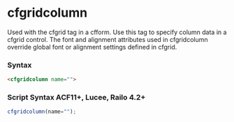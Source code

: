 # cfgridcolumn

Used with the cfgrid tag in a cfform. Use this tag to specify
 column data in a cfgrid control. The font and alignment
 attributes used in cfgridcolumn override global font or
 alignment settings defined in cfgrid.

### Syntax

```html
<cfgridcolumn name="">
```

### Script Syntax ACF11+, Lucee, Railo 4.2+

```javascript
cfgridcolumn(name="");
```
